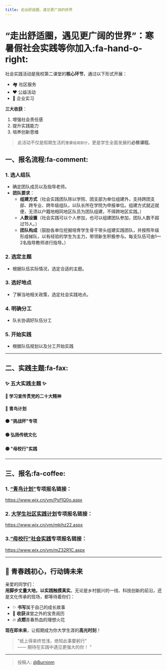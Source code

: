 ```yaml
---
title: 走出舒适圈，遇见更广阔的世界
---
```


# “走出舒适圈，遇见更广阔的世界”：寒暑假社会实践等你加入:fa-hand-o-right:

社会实践活动是我校第二课堂的**核心环节**，通过以下形式开展：  
- 🏘️ 社区服务  
- ❤️ 公益活动  
- 💼 企业实习  

**三大收获**：  
1. 增强社会责任感  
2. 提升实践能力  
3. 培养创新思维  

> 此活动不仅是假期生活的`重要组成部分`，更是学生全面发展的**必修课程**。

## 一、报名流程:fa-comment:


### 1. 选人组队
- 确定团队成员以及指导老师。
- **团队要求**：
  - **组建方式**（社会实践团队除以学院、团支部为单位组建外，支持跨团支部、跨专业、跨年级组队，以队长所在学院为申报单位。组建方式就近就便，无须以户籍地相同地区队员为团队组建，不得跨地区实践。）
  - **人数设置**（社会实践可以个人参加，也可以组建团队参加，团队人数不超过15人。）
  - **团队构成**（鼓励各单位挖掘培育学生骨干带头组建实践团队，并按照年级形成梯队，以有经验的学生为主力，带领新生积极参与。每支队伍可由1—2名指导教师进行指导。）

### 2. 选定主题
- 根据队伍实际情况，选定合适的主题。

### 3. 选好地点
- 了解当地相关政策，选定社会实践地点。

### 4. 明确分工
- 队长协调好队伍分工

### 5. 开始实践
- 根据队伍规划以及分工开始实践

---

## 二、实践主题:fa-fax:
### ✨ 五大实践主题 ✨
#### 🔴 **学习宣传贯党的二十大精神**

#### 🔵 **青鸟计划**

#### 🟠 **"挑战杯"专项**


#### 🟢 **弘扬传统文化**


#### 🟣 **"母校行"实践**


---

## 三、报名:fa-coffee:

### 1. [“青鸟计划”](https://www.wjx.cn/vm/Psf1Q0o.aspx)专项报名链接：
https://www.wjx.cn/vm/Psf1Q0o.aspx

### 2. [大学生社区实践计划](https://www.wjx.cn/vm/mkihz22.aspx)专项报名链接：
https://www.wjx.cn/vm/mkihz22.aspx


### 3.[“母校行”社会实践](https://www.wjx.cn/vm/mZ32R1C.aspx)专项报名链接：
https://www.wjx.cn/vm/mZ32R1C.aspx

---
## 🌱 青春践初心，行动铸未来



亲爱的同学们：  
**用脚步丈量大地，以实践触摸真实**。无论是乡村振兴的一线、科技创新的前沿，还是文化传承的现场，都等待着你们：  

- ✨ **书写**属于自己的成长故事  
- 🌟 **收获**课堂之外的宝贵阅历  
- 🔥 **点燃**青春热血的理想火花  

**现在即未来**，让假期成为你大学生涯的**高光时刻**！  


> "纸上得来终觉浅，绝知此事要躬行"  
> —— 期待在实践中遇见更强大的你！  "

---

> 投稿人: [@Burninm](https://github.com/Burninm)
